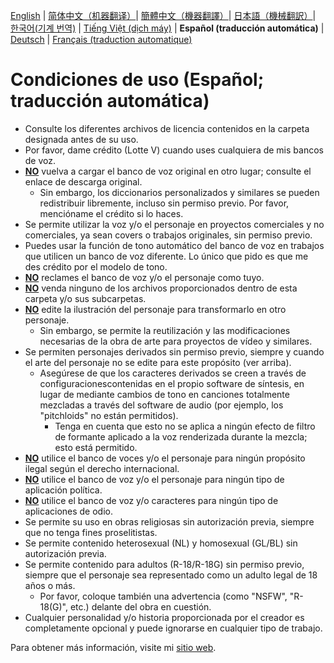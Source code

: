 [English](ToU_EN.md) | [简体中文（机器翻译）](ToU_ZH-CN.md)| [簡體中文（機器翻譯）](ToU_ZH-TW.md)| [日本語（機械翻訳）](ToU_JA.md)| [한국어(기계 번역)](ToU_KO.md) | [Tiếng Việt (dịch máy)](ToU_VI.md) | **Español (traducción automática)** | [Deutsch](ToU_DE.md) | [Français (traduction automatique)](ToU_FR.md)
# Condiciones de uso (Español; traducción automática)
- Consulte los diferentes archivos de licencia contenidos en la carpeta designada antes de su uso.
-  Por favor, dame crédito (Lotte V) cuando uses cualquiera de mis bancos de voz.
-  __<ins>NO</ins>__ vuelva a cargar el banco de voz original en otro lugar; consulte el enlace de descarga original.
    - Sin embargo, los diccionarios personalizados y similares se pueden redistribuir libremente, incluso sin permiso previo. Por favor, mencióname el crédito si lo haces.
-  Se permite utilizar la voz y/o el personaje en proyectos comerciales y no comerciales, ya sean covers o trabajos originales, sin permiso previo.
-  Puedes usar la función de tono automático del banco de voz en trabajos que utilicen un banco de voz diferente. Lo único que pido es que me des crédito por el modelo de tono.
-  __<ins>NO</ins>__ reclames el banco de voz y/o el personaje como tuyo.
-  __<ins>NO</ins>__ venda ninguno de los archivos proporcionados dentro de esta carpeta y/o sus subcarpetas.
-  __<ins>NO</ins>__ edite la ilustración del personaje para transformarlo en otro personaje.
    - Sin embargo, se permite la reutilización y las modificaciones necesarias de la obra de arte para proyectos de vídeo y similares.
-  Se permiten personajes derivados sin permiso previo, siempre y cuando el arte del personaje no se edite para este propósito (ver arriba).
    - Asegúrese de que los caracteres derivados se creen a través de configuracionescontenidas en el propio software de síntesis, en lugar de mediante cambios de tono en canciones totalmente mezcladas a través del software de audio (por ejemplo, los "pitchloids" no están permitidos).
        -  Tenga en cuenta que esto no se aplica a ningún efecto de filtro de formante aplicado a la voz renderizada durante la mezcla; esto está permitido.
-  __<ins>NO</ins>__ utilice el banco de voces y/o el personaje para ningún propósito ilegal según el derecho internacional.
-  __<ins>NO</ins>__ utilice el banco de voz y/o el personaje para ningún tipo de aplicación política.
-  __<ins>NO</ins>__ utilice el banco de voz y/o caracteres para ningún tipo de aplicaciones de odio.
-  Se permite su uso en obras religiosas sin autorización previa, siempre que no tenga fines proselitistas.
-  Se permite contenido heterosexual (NL) y homosexual (GL/BL) sin autorización previa.
-  Se permite contenido para adultos (R-18/R-18G) sin permiso previo, siempre que el personaje sea representado como un adulto legal de 18 años o más.
    - Por favor, coloque también una advertencia (como "NSFW", "R-18(G)", etc.) delante del obra en cuestión.
-  Cualquier personalidad y/o historia proporcionada por el creador es completamente opcional y puede ignorarse en cualquier tipo de trabajo.

Para obtener más información, visite mi [sitio web](https://lottev.moe).